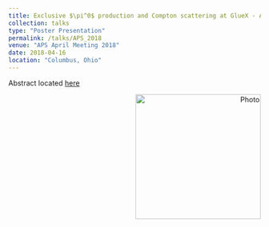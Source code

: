 ```yaml
---
title: Exclusive $\pi^0$ production and Compton scattering at GlueX - APS
collection: talks
type: "Poster Presentation"
permalink: /talks/APS_2018
venue: "APS April Meeting 2018"
date: 2018-04-16
location: "Columbus, Ohio"
---
```

Abstract located [here](http://meetings.aps.org/Meeting/APR18/Session/T01.33)  
<p align="right">
  <img src="https://zabaldwin.github.io/files/APS2018.png" alt="Photo" style="width: 250px;"/> 
</p>
